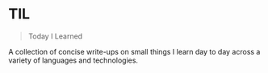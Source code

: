 # TIL

> Today I Learned

A collection of concise write-ups on small things I learn day to day across a
variety of languages and technologies.
